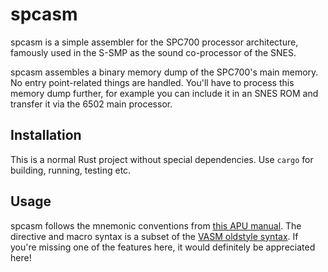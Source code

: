 # spcasm

spcasm is a simple assembler for the SPC700 processor architecture, famously used in the S-SMP as the sound co-processor of the SNES.

spcasm assembles a binary memory dump of the SPC700's main memory. No entry point-related things are handled. You'll have to process this memory dump further, for example you can include it in an SNES ROM and transfer it via the 6502 main processor.

## Installation

This is a normal Rust project without special dependencies. Use `cargo` for building, running, testing etc.

## Usage

spcasm follows the mnemonic conventions from [this APU manual](https://web.archive.org/web/20060208001231/http://www.alpha-ii.com/snesmusic/files/spc700_apu_manual.txt). The directive and macro syntax is a subset of the [VASM oldstyle syntax](http://sun.hasenbraten.de/vasm/release/vasm_6.html#Oldstyle-Syntax-Module). If you're missing one of the features here, it would definitely be appreciated here!
